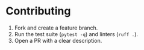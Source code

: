 # Contributing

1. Fork and create a feature branch.
2. Run the test suite (`pytest -q`) and linters (`ruff .`).
3. Open a PR with a clear description.
